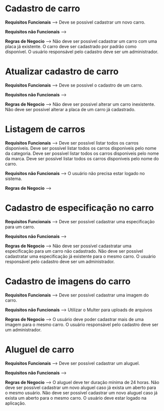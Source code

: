 # Cadastro de carro

**Requisitos Funcionais** -->
Deve se possivel cadastrar um novo carro.

**Requisitos não Funcionais** -->

**Regras de Negocio** -->
Não deve ser possivel cadastrar um carro com uma placa já existente.
O carro deve ser cadastrado por padrão como disponível.
O usuário responsável pelo cadastro deve ser um administrador.

# Atualizar cadastro de carro

**Requisitos Funcionais** -->
Deve se possivel o cadastro de um carro.

**Requisitos não Funcionais** -->

**Regras de Negocio** -->
Não deve ser possivel alterar um carro inexistente.
Não deve ser possivel alterar a placa de um carro já cadastrado.

# Listagem de carros

**Requisitos Funcionais** -->
Deve ser possível listar todos os carros disponiveis.
Deve ser possível listar todos os carros disponiveis pelo nome da categoria.
Deve ser possível listar todos os carros disponiveis pelo nome da marca.
Deve ser possível listar todos os carros disponiveis pelo nome do carro.

**Requisitos não Funcionais** -->
O usuário não precisa estar logado no sistema.

**Regras de Negocio** -->

# Cadastro de especificação no carro

**Requisitos Funcionais** -->
Deve ser possível cadastrar uma especificação para um carro.

**Requisitos não Funcionais** -->

**Regras de Negocio** -->
Não deve ser possível cadastratar uma especificação para um carro não cadastrado.
Não deve ser possível cadastratar uma especificação já existente para o mesmo carro.
O usuário responsável pelo cadastro deve ser um administrador.

# Cadastro de imagens do carro

**Requisitos Funcionais** -->
Deve ser possível cadastrar uma imagem do carro.

**Requisitos não Funcionais** -->
Utilizar o Multer para uploads de arquivos

**Regras de Negocio** -->
O usuário deve poder cadastrar mais de uma imagem para o mesmo carro.
O usuário responsável pelo cadastro deve ser um administrador.

# Aluguel de carro

**Requisitos Funcionais** -->
Deve ser possível cadastrar um aluguel.

**Requisitos não Funcionais** -->

**Regras de Negocio** -->
O aluguel deve ter duração mínima de 24 horas.
Não deve ser possível cadastrar um novo aluguel caso já exista um aberto para o mesmo usuário.
Não deve ser possível cadastrar um novo aluguel caso já exista um aberto para o mesmo carro.
O usuário deve estar logado na aplicação.
